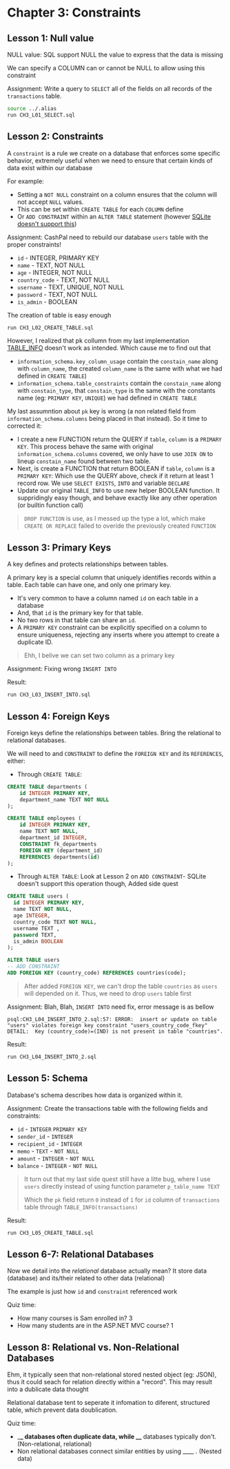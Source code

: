 # Chapter 3: Constraints

## Lesson 1: Null value

NULL value: SQL support NULL the value to express that the data is missing

We can specify a COLUMN can or cannot be NULL to allow using this constraint

Assignment: Write a query to `SELECT` all of the fields on all records of the `transactions` table.

```sh
source ../.alias
run CH3_L01_SELECT.sql
```

## Lesson 2: Constraints

A `constraint` is a rule we create on a database that enforces some specific behavior, extremely useful when we need to ensure that certain kinds of data exist within our database

For example:

- Setting a `NOT NULL` constraint on a column ensures that the column will not accept `NULL` values.
- This can be set within `CREATE TABLE` for each `COLUMN` define
- Or `ADD CONSTRAINT` within an `ALTER TABLE` statement (however [SQLite doesn't support this](https://www.sqlite.org/omitted.html))

Assignment: CashPal need to rebuild our database `users` table with the proper constraints!

- `id` - INTEGER, PRIMARY KEY
- `name` - TEXT, NOT NULL
- `age` - INTEGER, NOT NULL
- `country_code` - TEXT, NOT NULL
- `username` - TEXT, UNIQUE, NOT NULL
- `password` - TEXT, NOT NULL
- `is_admin` - BOOLEAN

The creation of table is easy enough

```sh
run CH3_L02_CREATE_TABLE.sql
```

However, I realized that pk collumn from my last implementation [TABLE_INFO](../TABLE_INFO.sql) doesn't work as intended. Which cause me to find out that

- `information_schema.key_column_usage` contain the `constain_name` along with `column_name`, the created `column_name` is the same with what we had defined in `CREATE TABLE`)
- `information_schema.table_constraints` contain the `constain_name` along with `constain_type`, that `constain_type` is the same with the constants name (eg: `PRIMARY KEY`, `UNIQUE`) we had defined in `CREATE TABLE`

My last assumntion about `pk` key is wrong (a non related field from `information_schema.columns` being placed in that instead). So it time to corrected it:

- I create a new FUNCTION return the QUERY if `table`, `column` is a `PRIMARY KEY`. This process behave the same with original `information_schema.columns` covered, we only have to use `JOIN ON` to lineup `constain_name` found between two table.
- Next, is create a FUNCTION that return BOOLEAN if `table`, `column` is a `PRIMARY KEY`: Which use the QUERY above, check if it return at least 1 record row. We use `SELECT EXISTS`, `INTO` and variable `DECLARE`
- Update our original `TABLE_INFO` to use new helper BOOLEAN function. It suppridingly easy though, and behave exactly like any other operation (or builtin function call)

> `DROP FUNCTION` is use, as I messed up the type a lot, which make `CREATE OR REPLACE` failed to overide the previously created `FUNCTION`

## Lesson 3: Primary Keys

A key defines and protects relationships between tables.

A primary key is a special column that uniquely identifies records within a table. Each table can have one, and only one primary key.

- It's very common to have a column named `id` on each table in a database
- And, that `id` is the primary key for that table.
- No two rows in that table can share an `id`.
- A `PRIMARY KEY` constraint can be explicitly specified on a column to ensure uniqueness, rejecting any inserts where you attempt to create a duplicate ID.

> Ehh, I belive we can set two column as a primary key

Assignment: Fixing wrong `INSERT INTO`

Result:

```sh
run CH3_L03_INSERT_INTO.sql
```

## Lesson 4: Foreign Keys

Foreign keys define the relationships between tables. Bring the relational to relational databases.

We will need to and `CONSTRAINT` to define the `FOREIGN KEY` and its `REFERENCES`, either:

- Through `CREATE TABLE`:

```sql
CREATE TABLE departments (
    id INTEGER PRIMARY KEY,
    department_name TEXT NOT NULL
);

CREATE TABLE employees (
    id INTEGER PRIMARY KEY,
    name TEXT NOT NULL,
    department_id INTEGER,
    CONSTRAINT fk_departments
    FOREIGN KEY (department_id)
    REFERENCES departments(id)
);
```

- Through `ALTER TABLE`: Look at Lesson 2 on `ADD CONSTRAINT`- SQLite doesn't support this operation though, Added side quest

```sql
CREATE TABLE users (
  id INTEGER PRIMARY KEY,
  name TEXT NOT NULL,
  age INTEGER,
  country_code TEXT NOT NULL,
  username TEXT ,
  password TEXT,
  is_admin BOOLEAN
);

ALTER TABLE users
-- ADD CONSTRAINT
ADD FOREIGN KEY (country_code) REFERENCES countries(code);
```

> After added `FOREIGN KEY`, we can't drop the table `countries` as `users` will depended on it. Thus, we need to drop `users` table first

Assignment: Blah, Blah, `INSERT INTO` need fix, error message is as bellow

```
psql:CH3_L04_INSERT_INTO_2.sql:57: ERROR:  insert or update on table "users" violates foreign key constraint "users_country_code_fkey"
DETAIL:  Key (country_code)=(IND) is not present in table "countries".
```

Result:

```sh
run CH3_L04_INSERT_INTO_2.sql
```

## Lesson 5: Schema

Database's schema describes how data is organized within it.

Assignment: Create the transactions table with the following fields and constraints:

- `id` - `INTEGER` `PRIMARY KEY`
- `sender_id` - `INTEGER`
- `recipient_id` - `INTEGER`
- `memo` - `TEXT` - `NOT NULL`
- `amount` - `INTEGER` - `NOT NULL`
- `balance` - `INTEGER` - `NOT NULL`

> It turn out that my last side quest still have a litte bug, where I use `users` directly instead of using function parameter `p_table_name TEXT`
>
> Which the `pk` field return `0` instead of `1` for `id` column of `transactions` table through `TABLE_INFO(transactions)`

Result:

```sh
run CH3_L05_CREATE_TABLE.sql
```

## Lesson 6-7: Relational Databases

Now we detail into the _relational_ database actually mean? It store data (database) and its/their related to other data (relational)

The example is just how `id` and `constraint` referenced work

Quiz time:

- How many courses is Sam enrolled in? 3
- How many students are in the ASP.NET MVC course? 1

## Lesson 8: Relational vs. Non-Relational Databases

Ehm, it typically seen that non-relational stored nested object (eg: JSON), thus it could seach for relation directly within a "record". This may result into a dublicate data thought

Relational database tent to seperate it infomation to diferent, structured table, which prevent data doublication.

Quiz time:

- \_**\_ databases often duplicate data, while \_\_** databases typically don't. (Non-relational, relational)
- Non relational databases connect similar entities by using \_\_\_\_ . (Nested data)
